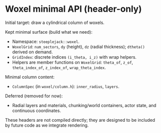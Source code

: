 # Woxel minimal API (header-only)

Initial target: draw a cylindrical column of woxels.

Kept minimal surface (build what we need):

- Namespace: `steeplejack::woxel`.
- `WoxelGrid`: `num_sectors`, `dy` (height), `dz` (radial thickness); `dtheta()` derived on demand.
- `GridIndex`: discrete indices `(i_theta, i_z)` with wrap helpers.
- Helpers are member functions on `WoxelGrid`: `theta_of`, `z_of`, `theta_index_of`, `z_index_of`, `wrap_theta_index`.

Minimal column content:

- `ColumnSpec` (in `woxel/column.h`): `inner_radius`, `layers`.

Deferred (removed for now):

- Radial layers and materials, chunking/world containers, actor state, and continuous coordinates.

These headers are not compiled directly; they are designed to be included by future code as we integrate rendering.
